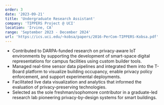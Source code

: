 ```yaml
---
order: 3
date: '2023-09-21'
title: 'Undergraduate Research Assistant'
company: 'TIPPERS Project @ UCI'
location: 'Irvine, CA'
range: 'September 2023 - December 2024'
url: 'https://ics.uci.edu/~kobsa/papers/2016-PerCom-TIPPERS-Kobsa.pdf'
---
```


- Contributed to DARPA-funded research on privacy-aware IoT environments by supporting the development of smart-space digital representations for campus facilities using custom builder tools.
- Managed real-time sensor data pipelines and integrated them into the T-Board platform to visualize building occupancy, enable privacy policy enforcement, and support experimental deployments.
- Facilitated live data visualization and analytics that informed the evaluation of privacy-preserving technologies.
- Selected as the sole freshman/sophomore contributor in a graduate-led research lab pioneering privacy-by-design systems for smart buildings.
